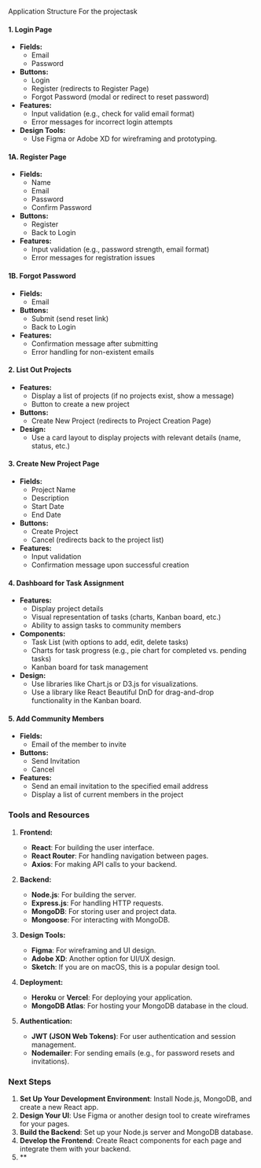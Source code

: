 Application Structure For the projectask

#### 1. **Login Page**
   - **Fields:**
     - Email
     - Password
   - **Buttons:**
     - Login
     - Register (redirects to Register Page)
     - Forgot Password (modal or redirect to reset password)
   - **Features:**
     - Input validation (e.g., check for valid email format)
     - Error messages for incorrect login attempts
   - **Design Tools:**
     - Use Figma or Adobe XD for wireframing and prototyping.

#### 1A. **Register Page**
   - **Fields:**
     - Name
     - Email
     - Password
     - Confirm Password
   - **Buttons:**
     - Register
     - Back to Login
   - **Features:**
     - Input validation (e.g., password strength, email format)
     - Error messages for registration issues

#### 1B. **Forgot Password**
   - **Fields:**
     - Email
   - **Buttons:**
     - Submit (send reset link)
     - Back to Login
   - **Features:**
     - Confirmation message after submitting
     - Error handling for non-existent emails

#### 2. **List Out Projects**
   - **Features:**
     - Display a list of projects (if no projects exist, show a message)
     - Button to create a new project
   - **Buttons:**
     - Create New Project (redirects to Project Creation Page)
   - **Design:**
     - Use a card layout to display projects with relevant details (name, status, etc.)

#### 3. **Create New Project Page**
   - **Fields:**
     - Project Name
     - Description
     - Start Date
     - End Date
   - **Buttons:**
     - Create Project
     - Cancel (redirects back to the project list)
   - **Features:**
     - Input validation
     - Confirmation message upon successful creation

#### 4. **Dashboard for Task Assignment**
   - **Features:**
     - Display project details
     - Visual representation of tasks (charts, Kanban board, etc.)
     - Ability to assign tasks to community members
   - **Components:**
     - Task List (with options to add, edit, delete tasks)
     - Charts for task progress (e.g., pie chart for completed vs. pending tasks)
     - Kanban board for task management
   - **Design:**
     - Use libraries like Chart.js or D3.js for visualizations.
     - Use a library like React Beautiful DnD for drag-and-drop functionality in the Kanban board.

#### 5. **Add Community Members**
   - **Fields:**
     - Email of the member to invite
   - **Buttons:**
     - Send Invitation
     - Cancel
   - **Features:**
     - Send an email invitation to the specified email address
     - Display a list of current members in the project

### Tools and Resources

1. **Frontend:**
   - **React**: For building the user interface.
   - **React Router**: For handling navigation between pages.
   - **Axios**: For making API calls to your backend.

2. **Backend:**
   - **Node.js**: For building the server.
   - **Express.js**: For handling HTTP requests.
   - **MongoDB**: For storing user and project data.
   - **Mongoose**: For interacting with MongoDB.

3. **Design Tools:**
   - **Figma**: For wireframing and UI design.
   - **Adobe XD**: Another option for UI/UX design.
   - **Sketch**: If you are on macOS, this is a popular design tool.

4. **Deployment:**
   - **Heroku** or **Vercel**: For deploying your application.
   - **MongoDB Atlas**: For hosting your MongoDB database in the cloud.

5. **Authentication:**
   - **JWT (JSON Web Tokens)**: For user authentication and session management.
   - **Nodemailer**: For sending emails (e.g., for password resets and invitations).

### Next Steps

1. **Set Up Your Development Environment**: Install Node.js, MongoDB, and create a new React app.
2. **Design Your UI**: Use Figma or another design tool to create wireframes for your pages.
3. **Build the Backend**: Set up your Node.js server and MongoDB database.
4. **Develop the Frontend**: Create React components for each page and integrate them with your backend.
5. **
